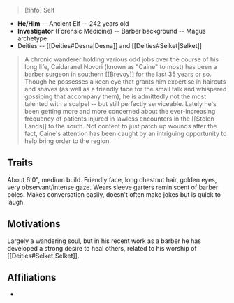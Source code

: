 > [!info] Self

- **He/Him** -- Ancient Elf -- 242 years old
- **Investigator** (Forensic Medicine) -- Barber background -- Magus archetype
- Deities -- [[Deities#Desna|Desna]] and [[Deities#Selket|Selket]]

>A chronic wanderer holding various odd jobs over the course of his long life, Caidaranel Novori (known as "Caine" to most) has been a barber surgeon in southern [[Brevoy]] for the last 35 years or so. Though he possesses a keen eye that grants him expertise in haircuts and shaves (as well as a friendly face for the small talk and whispered gossiping that accompany them), he is admittedly not the most talented with a scalpel -- but still perfectly serviceable. Lately he's been getting more and more concerned about the ever-increasing frequency of patients injured in lawless encounters in the [[Stolen Lands]] to the south. Not content to just patch up wounds after the fact, Caine's attention has been caught by an intriguing opportunity to help bring order to the region.

## Traits
About 6'0", medium build. Friendly face, long chestnut hair, golden eyes, very observant/intense gaze. Wears sleeve garters reminiscent of barber poles. Makes conversation easily, doesn't often make jokes but is quick to laugh.

## Motivations
Largely a wandering soul, but in his recent work as a barber he has developed a strong desire to heal others, related to his worship of [[Deities#Selket|Selket]]. 

## Affiliations
-